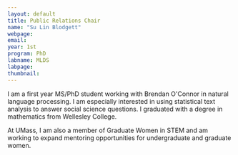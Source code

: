 ```yaml
---
layout: default
title: Public Relations Chair
name: "Su Lin Blodgett"
webpage: 
email: 
year: 1st
program: PhD
labname: MLDS
labpage: 
thumbnail: 
---
```

I am a first year MS/PhD student working with Brendan O'Connor in natural language processing. I am especially interested in using statistical text analysis to answer social science questions. I graduated with a degree in mathematics from Wellesley College.

At UMass, I am also a member of Graduate Women in STEM and am working to expand mentoring opportunities for undergraduate and graduate women.
